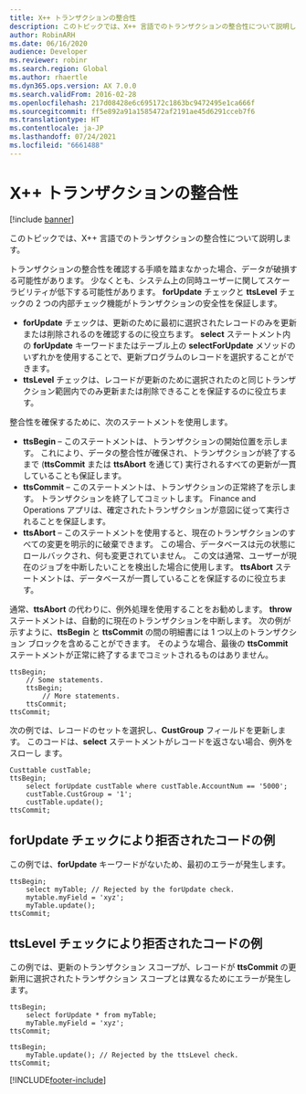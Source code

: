 ```yaml
---
title: X++ トランザクションの整合性
description: このトピックでは、X++ 言語でのトランザクションの整合性について説明します。
author: RobinARH
ms.date: 06/16/2020
audience: Developer
ms.reviewer: robinr
ms.search.region: Global
ms.author: rhaertle
ms.dyn365.ops.version: AX 7.0.0
ms.search.validFrom: 2016-02-28
ms.openlocfilehash: 217d08428e6c695172c1863bc9472495e1ca666f
ms.sourcegitcommit: ff5e892a91a1585472af2191ae45d6291cceb7f6
ms.translationtype: HT
ms.contentlocale: ja-JP
ms.lasthandoff: 07/24/2021
ms.locfileid: "6661488"
---
```

# <a name="x-transactional-integrity"></a>X++ トランザクションの整合性

[!include [banner](../../includes/banner.md)]

このトピックでは、X++ 言語でのトランザクションの整合性について説明します。

トランザクションの整合性を確認する手順を踏まなかった場合、データが破損する可能性があります。 少なくとも、システム上の同時ユーザーに関してスケーラビリティが低下する可能性があります。 **forUpdate** チェックと **ttsLevel** チェックの 2 つの内部チェック機能がトランザクションの安全性を保証します。

- **forUpdate** チェックは、更新のために最初に選択されたレコードのみを更新または削除されるのを確認するのに役立ちます。 **select** ステートメント内の **forUpdate** キーワードまたはテーブル上の **selectForUpdate** メソッドのいずれかを使用することで、更新プログラムのレコードを選択することができます。
- **ttsLevel** チェックは、レコードが更新のために選択されたのと同じトランザクション範囲内でのみ更新または削除できることを保証するのに役立ちます。

整合性を確保するために、次のステートメントを使用します。

- **ttsBegin** – このステートメントは、トランザクションの開始位置を示します。 これにより、データの整合性が確保され、トランザクションが終了するまで (**ttsCommit** または **ttsAbort** を通じて) 実行されるすべての更新が一貫していることも保証します。
- **ttsCommit** – このステートメントは、トランザクションの正常終了を示します。 トランザクションを終了してコミットします。 Finance and Operations アプリは、確定されたトランザクションが意図に従って実行されることを保証します。
- **ttsAbort** – このステートメントを使用すると、現在のトランザクションのすべての変更を明示的に破棄できます。 この場合、データベースは元の状態にロールバックされ、何も変更されていません。 この文は通常、ユーザーが現在のジョブを中断したいことを検出した場合に使用します。 **ttsAbort** ステートメントは、データベースが一貫していることを保証するのに役立ちます。

通常、**ttsAbort** の代わりに、例外処理を使用することをお勧めします。 **throw** ステートメントは、自動的に現在のトランザクションを中断します。 次の例が示すように、**ttsBegin** と **ttsCommit** の間の明細書には 1 つ以上のトランザクション ブロックを含めることができます。 そのような場合、最後の **ttsCommit** ステートメントが正常に終了するまでコミットされるものはありません。

```xpp
ttsBegin;
    // Some statements.
    ttsBegin;
        // More statements.
    ttsCommit;
ttsCommit;
```

次の例では、レコードのセットを選択し、**CustGroup** フィールドを更新します。 このコードは、**select** ステートメントがレコードを返さない場合、例外をスローし ます。

```xpp
Custtable custTable;
ttsBegin;
    select forUpdate custTable where custTable.AccountNum == '5000';
    custTable.CustGroup = '1';
    custTable.update();
ttsCommit;
```

## <a name="example-of-code-that-is-rejected-by-the-forupdate-check"></a>forUpdate チェックにより拒否されたコードの例

この例では、**forUpdate** キーワードがないため、最初のエラーが発生します。 

```xpp
ttsBegin;
    select myTable; // Rejected by the forUpdate check.
    mytable.myField = 'xyz';
    myTable.update();
ttsCommit;
```

## <a name="example-of-code-that-is-rejected-by-the-ttslevel-check"></a>ttsLevel チェックにより拒否されたコードの例

この例では、更新のトランザクション スコープが、レコードが **ttsCommit** の更新用に選択されたトランザクション スコープとは異なるためにエラーが発生します。

```xpp
ttsBegin;
    select forUpdate * from myTable;
    myTable.myField = 'xyz';
ttsCommit;

ttsBegin;
    myTable.update(); // Rejected by the ttsLevel check.
ttsCommit;
```


[!INCLUDE[footer-include](../../../../includes/footer-banner.md)]